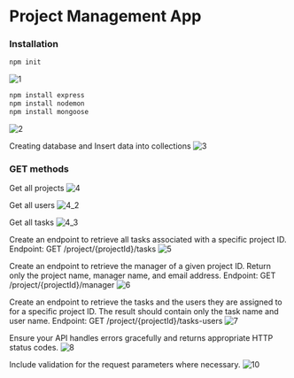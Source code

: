 # Project Management App 

### Installation

```bash
npm init
```
![1](https://github.com/user-attachments/assets/7556efef-df1c-4c92-ad6b-e11e2cfbf8a5)

```bash
npm install express
npm install nodemon
npm install mongoose
```
![2](https://github.com/user-attachments/assets/58e19bbd-386b-46a1-9eec-b826349cc658)

Creating database and Insert data into collections
![3](https://github.com/user-attachments/assets/e8e7d152-0dcf-4813-8535-04864d74efa7)


### GET methods
Get all projects
![4](https://github.com/user-attachments/assets/efb030c3-93ce-4850-b567-3e7bff170d0d)

Get all users
![4_2](https://github.com/user-attachments/assets/51d95abe-fa62-40dc-bae6-56c308a7a914)

Get all tasks
![4_3](https://github.com/user-attachments/assets/d1f8c35f-d3ba-4fc7-85c5-4873812f6032)

Create an endpoint to retrieve all tasks associated with a specific project ID.  
Endpoint: GET /project/{projectId}/tasks 
![5](https://github.com/user-attachments/assets/4c1937b2-a914-4db8-92fc-22c6c1ee04dc)

Create an endpoint to retrieve the manager of a given project ID. Return only the 
project name, manager name, and email address. 
Endpoint: GET /project/{projectId}/manager 
![6](https://github.com/user-attachments/assets/e7e5ba57-3101-4581-bed3-79291e52dcf1)

Create an endpoint to retrieve the tasks and the users they are assigned to for a 
specific project ID. The result should contain only the task name and user name. 
Endpoint: GET /project/{projectId}/tasks-users
![7](https://github.com/user-attachments/assets/4948266c-ada6-46d3-add4-e4005db37c13)

Ensure your API handles errors gracefully and returns appropriate HTTP status codes. 
![8](https://github.com/user-attachments/assets/52d255ee-f561-415b-9c8a-2c4023172d73)

Include validation for the request parameters where necessary.
![10](https://github.com/user-attachments/assets/8686db72-8849-4cc1-9eb6-20574d51cfa5)
